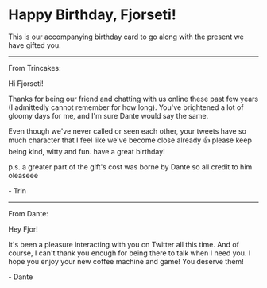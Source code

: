 # Happy Birthday, Fjorseti!

This is our accompanying birthday card to go along with the present we have gifted you.

---

From Trincakes:

Hi Fjorseti!

Thanks for being our friend and chatting with us online these past few years (I admittedly cannot remember for how long). You've brightened a lot of gloomy days for me, and I'm sure Dante would say the same.

Even though we've never called or seen each other, your tweets have so much character that I feel like we've become close already 👍 please keep being kind, witty and fun. have a great birthday!

p.s. a greater part of the gift's cost was borne by Dante so all credit to him oleaseee

\- Trin

---

From Dante:

Hey Fjor!

It's been a pleasure interacting with you on Twitter all this time. And of course, I can't thank you enough for being there to talk when I need you. I hope you enjoy your new coffee machine and game! You deserve them!

\- Dante
